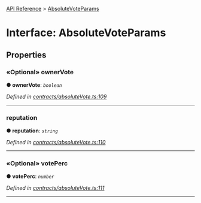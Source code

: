 [API Reference](../README.md) > [AbsoluteVoteParams](../interfaces/AbsoluteVoteParams.md)



# Interface: AbsoluteVoteParams


## Properties
<a id="ownerVote"></a>

### «Optional» ownerVote

**●  ownerVote**:  *`boolean`* 

*Defined in [contracts/absoluteVote.ts:109](https://github.com/daostack/arc.js/blob/61e5f90/lib/contracts/absoluteVote.ts#L109)*





___

<a id="reputation"></a>

###  reputation

**●  reputation**:  *`string`* 

*Defined in [contracts/absoluteVote.ts:110](https://github.com/daostack/arc.js/blob/61e5f90/lib/contracts/absoluteVote.ts#L110)*





___

<a id="votePerc"></a>

### «Optional» votePerc

**●  votePerc**:  *`number`* 

*Defined in [contracts/absoluteVote.ts:111](https://github.com/daostack/arc.js/blob/61e5f90/lib/contracts/absoluteVote.ts#L111)*





___


